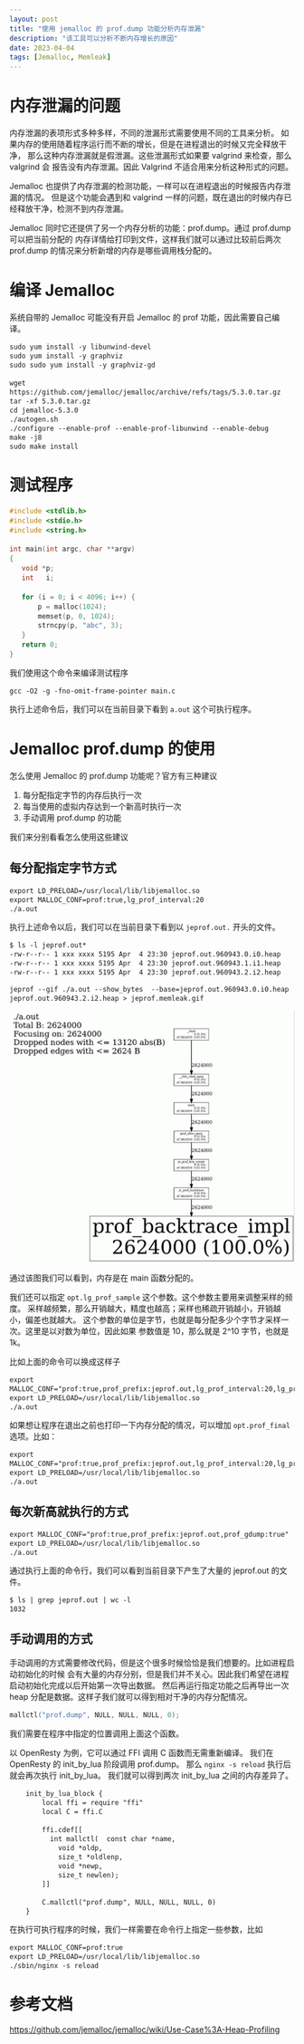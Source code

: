```yaml
---
layout: post
title: "使用 jemalloc 的 prof.dump 功能分析内存泄漏"
description: "该工具可以分析不断内存增长的原因"
date: 2023-04-04
tags: [Jemalloc, Memleak]
---
```


# 内存泄漏的问题

内存泄漏的表项形式多种多样，不同的泄漏形式需要使用不同的工具来分析。
如果内存的使用随着程序运行而不断的增长，但是在进程退出的时候又完全释放干净，
那么这种内存泄漏就是假泄漏。这些泄漏形式如果要 valgrind 来检查，那么 valgrind 会
报告没有内存泄漏。因此 Valgrind 不适合用来分析这种形式的问题。

Jemalloc 也提供了内存泄漏的检测功能，一样可以在进程退出的时候报告内存泄漏的情况。
但是这个功能会遇到和 valgrind 一样的问题，既在退出的时候内存已经释放干净，检测不到内存泄漏。

Jemalloc 同时它还提供了另一个内存分析的功能：prof.dump。通过 prof.dump 可以把当前分配的
内存详情给打印到文件，这样我们就可以通过比较前后两次 prof.dump 的情况来分析新增的内存是哪些调用栈分配的。

# 编译 Jemalloc

系统自带的 Jemalloc 可能没有开启 Jemalloc 的 prof 功能，因此需要自己编译。

```shell
sudo yum install -y libunwind-devel
sudo yum install -y graphviz
sudo sudo yum install -y graphviz-gd

wget https://github.com/jemalloc/jemalloc/archive/refs/tags/5.3.0.tar.gz
tar -xf 5.3.0.tar.gz
cd jemalloc-5.3.0 
./autogen.sh
./configure --enable-prof --enable-prof-libunwind --enable-debug
make -j8
sudo make install
```

# 测试程序

```C
#include <stdlib.h>
#include <stdio.h>
#include <string.h>

int main(int argc, char **argv)
{
   void *p;
   int   i;

   for (i = 0; i < 4096; i++) {
       p = malloc(1024);
       memset(p, 0, 1024);
       strncpy(p, "abc", 3);
   }
   return 0;
}
```

我们使用这个命令来编译测试程序

```shell
gcc -O2 -g -fno-omit-frame-pointer main.c
```

执行上述命令后，我们可以在当前目录下看到 `a.out` 这个可执行程序。

# Jemalloc prof.dump 的使用

怎么使用 Jemalloc 的 prof.dump 功能呢？官方有三种建议

1. 每分配指定字节的内存后执行一次
2. 每当使用的虚拟内存达到一个新高时执行一次
3. 手动调用 prof.dump 的功能

我们来分别看看怎么使用这些建议


## 每分配指定字节方式

```shell
export LD_PRELOAD=/usr/local/lib/libjemalloc.so
export MALLOC_CONF=prof:true,lg_prof_interval:20
./a.out
```

执行上述命令以后，我们可以在当前目录下看到以 `jeprof.out.` 开头的文件。

```shell
$ ls -l jeprof.out*
-rw-r--r-- 1 xxx xxxx 5195 Apr  4 23:30 jeprof.out.960943.0.i0.heap
-rw-r--r-- 1 xxx xxxx 5195 Apr  4 23:30 jeprof.out.960943.1.i1.heap
-rw-r--r-- 1 xxx xxxx 5195 Apr  4 23:30 jeprof.out.960943.2.i2.heap
```

```shell
jeprof --gif ./a.out --show_bytes  --base=jeprof.out.960943.0.i0.heap  jeprof.out.960943.2.i2.heap > jeprof.memleak.gif
```

![](../img/jemalloc-leak/jemalloc-leak-1.gif)

通过该图我们可以看到，内存是在 main 函数分配的。

我们还可以指定 `opt.lg_prof_sample` 这个参数。这个参数主要用来调整采样的频度。
采样越频繁，那么开销越大，精度也越高；采样也稀疏开销越小，开销越小，偏差也就越大。
这个参数的单位是字节，也就是每分配多少个字节才采样一次。这里是以对数为单位，因此如果
参数值是 10，那么就是 2^10 字节，也就是 1k。


比如上面的命令可以换成这样子

```shell
export MALLOC_CONF="prof:true,prof_prefix:jeprof.out,lg_prof_interval:20,lg_prof_sample:5"
export LD_PRELOAD=/usr/local/lib/libjemalloc.so
./a.out
```

如果想让程序在退出之前也打印一下内存分配的情况，可以增加 `opt.prof_final` 选项。比如：

```shell
export MALLOC_CONF="prof:true,prof_prefix:jeprof.out,lg_prof_interval:20,lg_prof_sample:5,prof_final:true"
export LD_PRELOAD=/usr/local/lib/libjemalloc.so
./a.out
```

## 每次新高就执行的方式

```shell
export MALLOC_CONF="prof:true,prof_prefix:jeprof.out,prof_gdump:true"
export LD_PRELOAD=/usr/local/lib/libjemalloc.so
./a.out
```

通过执行上面的命令行，我们可以看到当前目录下产生了大量的 jeprof.out 的文件。

```shell
$ ls | grep jeprof.out | wc -l
1032
```

## 手动调用的方式

手动调用的方式需要修改代码，但是这个很多时候恰恰是我们想要的。比如进程启动初始化的时候
会有大量的内存分别，但是我们并不关心。因此我们希望在进程启动初始化完成以后开始第一次导出数据。
然后再运行指定功能之后再导出一次 heap 分配是数据。这样子我们就可以得到相对干净的内存分配情况。

```C
mallctl("prof.dump", NULL, NULL, NULL, 0);
```

我们需要在程序中指定的位置调用上面这个函数。

以 OpenResty 为例，它可以通过 FFI 调用 C 函数而无需重新编译。
我们在 OpenResty 的 init_by_lua 阶段调用 prof.dump。
那么 `nginx -s reload` 执行后就会再次执行 init_by_lua。
我们就可以得到两次 init_by_lua 之间的内存差异了。

```nginx
    init_by_lua_block {
        local ffi = require "ffi"
        local C = ffi.C

        ffi.cdef[[
          int mallctl(	const char *name,
           	void *oldp,
           	size_t *oldlenp,
           	void *newp,
           	size_t newlen);
        ]]

        C.mallctl("prof.dump", NULL, NULL, NULL, 0)
    }
```


在执行可执行程序的时候，我们一样需要在命令行上指定一些参数，比如

```shell
export MALLOC_CONF=prof:true
export LD_PRELOAD=/usr/local/lib/libjemalloc.so
./sbin/nginx -s reload
```

# 参考文档

https://github.com/jemalloc/jemalloc/wiki/Use-Case%3A-Heap-Profiling
